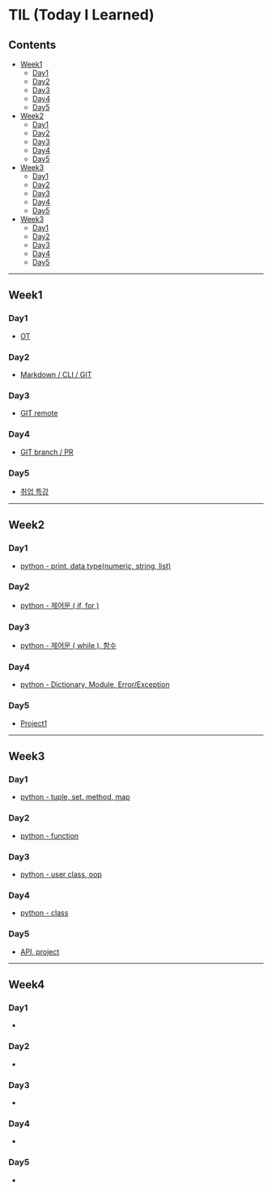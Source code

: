 # TIL (Today I Learned)

## Contents
- [Week1](#week1)
    + [Day1](#day1)
    + [Day2](#day2)
    + [Day3](#day3)
    + [Day4](#day4)
    + [Day5](#day5)
- [Week2](#week2)
    + [Day1](#day1-1)
    + [Day2](#day2-1)
    + [Day3](#day3-1)
    + [Day4](#day4-1)
    + [Day5](#day5-1)
- [Week3](#week3)
    + [Day1](#day1-2)
    + [Day2](#day2-2)
    + [Day3](#day3-2)
    + [Day4](#day4-2)
    + [Day5](#day5-2)
- [Week3](#week4)
    + [Day1](#day1-2)
    + [Day2](#day2-2)
    + [Day3](#day3-2)
    + [Day4](#day4-2)
    + [Day5](#day5-2)

-----

## Week1

### Day1
-   [OT](kdt2_TIL/week01/day1/week01-1.md/#week01-1)

### Day2
-   [Markdown / CLI / GIT](kdt2_TIL/week01/day2/week01-2.md/#week01-2)

### Day3
-   [GIT remote](kdt2_TIL/week01/day3/week01-3.md/#week01-3)

### Day4
-   [GIT branch / PR](kdt2_TIL/week01/day4/week01-4.md/#week01-4)

### Day5
-   [취업 특강](kdt2_TIL/week01/day5/week01-5.md/#week01-5)

-----

## Week2

### Day1
-   [python - print, data type(numeric, string, list)](kdt2_TIL/week02/day1/week02-1.md/#week02-1)

### Day2
-   [python - 제어문 ( if, for )](kdt2_TIL/week02/day2/week02-2.md/#week02-2)

### Day3
-   [python - 제어문 ( while ), 함수](kdt2_TIL/week02/day3/week02-3.md/#week02-3)

### Day4
-   [python - Dictionary, Module, Error/Exception](kdt2_TIL/week02/day4/week02-4.md/#week02-4)

### Day5
-   [Project1](kdt2_TIL/week02/day5/week02-5.md/#week02-5)

-----

## Week3

### Day1
-   [python - tuple, set, method, map](kdt2_TIL/week03/day1/week03-1.md/#week03-1)

### Day2
-   [python - function](kdt2_TIL/week03/day2/week03-2.md/#week03-2)

### Day3
-   [python - user class, oop](kdt2_TIL/week03/day3/week03-3.md/#week03-3)

### Day4
-   [python - class](kdt2_TIL/week03/day4/week03-4.md/#week03-4)

### Day5
-   [API, project](kdt2_TIL/week03/day5/week03-5.md/#week03-5)

-----

## Week4

### Day1
-   [](kdt2_TIL/week04/day1/week04-1.md/#week04-1)

### Day2
-   [](kdt2_TIL/week04/day2/week04-2.md/#week04-2)

### Day3
-   [](kdt2_TIL/week04/day3/week04-3.md/#week04-3)

### Day4
-   [](kdt2_TIL/week04/day4/week04-4.md/#week04-4)

### Day5
-   [](kdt2_TIL/week04/day5/week04-5.md/#week04-5)